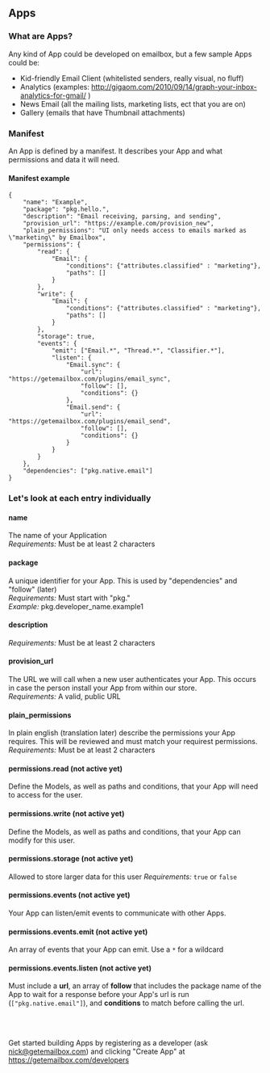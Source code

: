 ## Apps  

### What are Apps? 
Any kind of App could be developed on emailbox, but a few sample Apps could be: 
- Kid-friendly Email Client (whitelisted senders, really visual, no fluff)  
- Analytics (examples: http://gigaom.com/2010/09/14/graph-your-inbox-analytics-for-gmail/ )  
- News Email (all the mailing lists, marketing lists, ect that you are on)  
- Gallery (emails that have Thumbnail attachments)  


### Manifest

An App is defined by a manifest. It describes your App and what permissions and data it will need.

#### Manifest example  
    
    {
        "name": "Example",
        "package": "pkg.hello.",
        "description": "Email receiving, parsing, and sending",
        "provision_url": "https://example.com/provision_new",
        "plain_permissions": "UI only needs access to emails marked as \"marketing\" by Emailbox",
        "permissions": {
            "read": {
                "Email": {
                    "conditions": {"attributes.classified" : "marketing"},
                    "paths": []
                }
            },
            "write": {
                "Email": {
                    "conditions": {"attributes.classified" : "marketing"},
                    "paths": []
                }
            },
            "storage": true,
            "events": {
                "emit": ["Email.*", "Thread.*", "Classifier.*"],
                "listen": {
                    "Email.sync": {
                        "url": "https://getemailbox.com/plugins/email_sync",
                        "follow": [],
                        "conditions": {}
                    },
                    "Email.send": {
                        "url": "https://getemailbox.com/plugins/email_send",
                        "follow": [],
                        "conditions": {}
                    }
                }
            }
        },
        "dependencies": ["pkg.native.email"]
    }

### Let's look at each entry individually

#### name  
The name of your Application  
_Requirements:_ Must be at least 2 characters

#### package  
A unique identifier for your App. This is used by "dependencies" and "follow" (later)  
_Requirements:_ Must start with "pkg."  
_Example:_ pkg.developer_name.example1

#### description  
_Requirements:_ Must be at least 2 characters 

#### provision_url  
The URL we will call when a new user authenticates your App. This occurs in case the person install your App from within our store.  
_Requirements:_ A valid, public URL  

#### plain_permissions  
In plain english (translation later) describe the permissions your App requires. This will be reviewed and must match your requirest permissions.  
_Requirements:_ Must be at least 2 characters 

#### permissions.read (not active yet) 
Define the Models, as well as paths and conditions, that your App will need to access for the user. 

#### permissions.write (not active yet) 
Define the Models, as well as paths and conditions, that your App can modify for this user. 

#### permissions.storage (not active yet)  
Allowed to store larger data for this user
_Requirements:_ `true` or `false`

#### permissions.events (not active yet)  
Your App can listen/emit events to communicate with other Apps.  

#### permissions.events.emit  (not active yet)   
An array of events that your App can emit. Use a `*` for a wildcard

#### permissions.events.listen  (not active yet)   
Must include a **url**, an array of **follow** that includes the package name of the App to wait for a response before your App's url is run (`["pkg.native.email"]`), and **conditions** to match before calling the url. 

<br />
<br />

Get started building Apps by registering as a developer (ask nick@getemailbox.com) and clicking "Create App" at https://getemailbox.com/developers 








